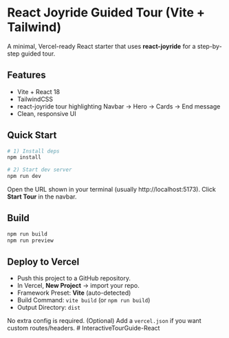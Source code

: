 # React Joyride Guided Tour (Vite + Tailwind)

A minimal, Vercel-ready React starter that uses **react-joyride** for a step-by-step guided tour.

## Features
- Vite + React 18
- TailwindCSS
- react-joyride tour highlighting Navbar → Hero → Cards → End message
- Clean, responsive UI

## Quick Start

```bash
# 1) Install deps
npm install

# 2) Start dev server
npm run dev
```

Open the URL shown in your terminal (usually http://localhost:5173). Click **Start Tour** in the navbar.

## Build

```bash
npm run build
npm run preview
```

## Deploy to Vercel
- Push this project to a GitHub repository.
- In Vercel, **New Project** → import your repo.
- Framework Preset: **Vite** (auto-detected)
- Build Command: `vite build` (or `npm run build`)
- Output Directory: `dist`

No extra config is required. (Optional) Add a `vercel.json` if you want custom routes/headers.
#   I n t e r a c t i v e T o u r G u i d e - R e a c t  
 